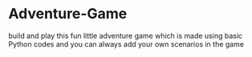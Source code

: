 # Adventure-Game
build and play this fun little adventure game which is made using basic Python codes and you can always add your own scenarios in the game
